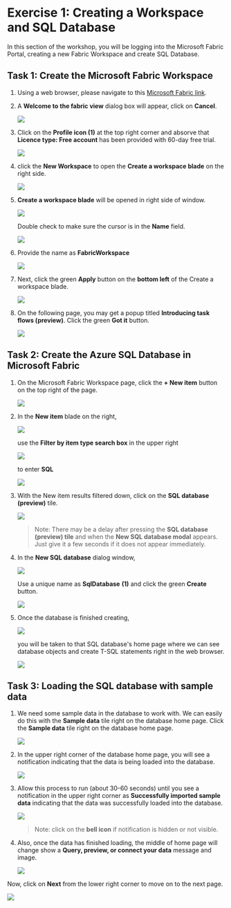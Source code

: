 # Exercise 1: Creating a Workspace and SQL Database

In this section of the workshop, you will be logging into the Microsoft Fabric Portal, creating a new Fabric Workspace and create SQL Database.

## Task 1: Create the Microsoft Fabric Workspace

1. Using a web browser, please navigate to this [Microsoft Fabric link](https://app.fabric.microsoft.com/home?experience=fabric-developer).

1. A **Welcome to the fabric view** dialog box will appear, click on **Cancel**.

    ![](../images/01.png)

1. Click on the **Profile icon (1)** at the top right corner and absorve that **Licence type: Free account** has been provided with 60-day free trial.

    ![](../images/02-1.png)

1. click the **New Workspace** to open the **Create a workspace blade** on the right side.

    ![](../images/ex1-1.png)

1. **Create a workspace blade** will be opened in right side of window. 

    ![](../images/ex1-2.png)

    Double check to make sure the cursor is in the **Name** field.

    ![](../images/ex1-3.png)

1. Provide the name as **FabricWorkspace<inject key="DeploymentID"></inject>**

    ![](../images/ex1-4.png)

1. Next, click the green **Apply** button on the **bottom left** of the Create a workspace blade.

    ![](../images/ex1-5.png)

1. On the following page, you may get a popup titled **Introducing task flows (preview)**. Click the green **Got it** button.

    ![](../images/ex1-6.png)

## Task 2: Create the Azure SQL Database in Microsoft Fabric

1. On the Microsoft Fabric Workspace page, click the **+ New item** button on the top right of the page.

    ![](../images/ex1-7.png)

1. In the **New item** blade on the right, 

    ![](../images/ex1-8.png)

    use the **Filter by item type search box** in the upper right
    
    ![](../images/ex1-9.png)
    
    to enter **SQL**

    ![](../images/ex1-10.png)

1. With the New item results filtered down, click on the **SQL database (preview)** tile.

    ![](../images/ex1-11.png)

    >Note: There may be a delay after pressing the **SQL database (preview) tile** and when the **New SQL database modal** appears. Just give it a few seconds if it does not appear immediately.

1. In the **New SQL database** dialog window,

    ![](../images/ex1-12.png)

    Use a unique name as **SqlDatabase<inject key="DeploymentID"></inject>** **(1)** and click the green **Create** button.

    ![](../images/ex1-13.png)

1. Once the database is finished creating,

    ![](../images/ex1-14.png)

    you will be taken to that SQL database's home page where we can see database objects and create T-SQL statements right in the web browser.

    ![](../images/ex1-15.png)

## Task 3: Loading the SQL database with sample data

1. We need some sample data in the database to work with. We can easily do this with the **Sample data** tile right on the database home page. Click the **Sample data** tile right on the database home page.

    ![](../images/ex1-16.png)

1. In the upper right corner of the database home page, you will see a notification indicating that the data is being loaded into the database.

    ![](../images/ex1-17.png)

1. Allow this process to run (about 30-60 seconds) until you see a notification in the upper right corner as **Successfully imported sample data** indicating that the data was successfully loaded into the database. 
    
    ![](../images/ex1-18.png)

    > Note: click on the **bell icon** if notification is hidden or not visible.

1. Also, once the data has finished loading, the middle of home page will change show a **Query, preview, or connect your data** message and image.

    ![](../images/ex1-19.png)



Now, click on **Next** from the lower right corner to move on to the next page.

![](../images/next-page.png)